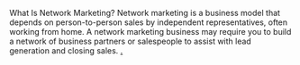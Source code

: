 What Is Network Marketing? Network marketing is a business model that depends on person-to-person sales by independent representatives, often working from home. A network marketing business may require you to build a network of business partners or salespeople to assist with lead generation and closing sales.
<a href="[https://jusi1709.weebly.com](https://maladewi.weebly.com/)">.</a>
